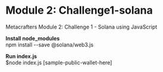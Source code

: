 # Module 2: Challenge1-solana
Metacrafters Module 2: Challenge 1 - Solana using JavaScript

**Install node_modules** <br />
npm install   --save @solana/web3.js

**Run index.js** <br />
$node index.js [sample-public-wallet-here]

